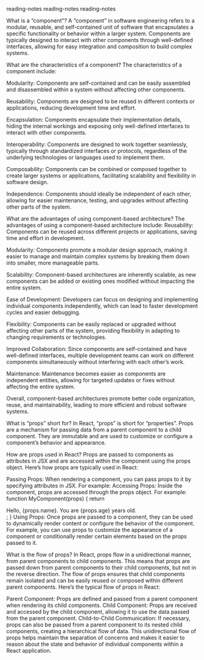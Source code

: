 reading-notes
reading-notes reading-notes

What is a “component”? A “component” in software engineering refers to a modular, reusable, and self-contained unit of software that encapsulates a specific functionality or behavior within a larger system. Components are typically designed to interact with other components through well-defined interfaces, allowing for easy integration and composition to build complex systems.

What are the characteristics of a component? The characteristics of a component include:

Modularity: Components are self-contained and can be easily assembled and disassembled within a system without affecting other components.

Reusability: Components are designed to be reused in different contexts or applications, reducing development time and effort.

Encapsulation: Components encapsulate their implementation details, hiding the internal workings and exposing only well-defined interfaces to interact with other components.

Interoperability: Components are designed to work together seamlessly, typically through standardized interfaces or protocols, regardless of the underlying technologies or languages used to implement them.

Composability: Components can be combined or composed together to create larger systems or applications, facilitating scalability and flexibility in software design.

Independence: Components should ideally be independent of each other, allowing for easier maintenance, testing, and upgrades without affecting other parts of the system.

What are the advantages of using component-based architecture? The advantages of using a component-based architecture include: Reusability: Components can be reused across different projects or applications, saving time and effort in development.

Modularity: Components promote a modular design approach, making it easier to manage and maintain complex systems by breaking them down into smaller, more manageable parts.

Scalability: Component-based architectures are inherently scalable, as new components can be added or existing ones modified without impacting the entire system.

Ease of Development: Developers can focus on designing and implementing individual components independently, which can lead to faster development cycles and easier debugging.

Flexibility: Components can be easily replaced or upgraded without affecting other parts of the system, providing flexibility in adapting to changing requirements or technologies.

Improved Collaboration: Since components are self-contained and have well-defined interfaces, multiple development teams can work on different components simultaneously without interfering with each other’s work.

Maintenance: Maintenance becomes easier as components are independent entities, allowing for targeted updates or fixes without affecting the entire system.

Overall, component-based architectures promote better code organization, reuse, and maintainability, leading to more efficient and robust software systems.

What is “props” short for? In React, “props” is short for “properties”. Props are a mechanism for passing data from a parent component to a child component. They are immutable and are used to customize or configure a component’s behavior and appearance.

How are props used in React? Props are passed to components as attributes in JSX and are accessed within the component using the props object. Here’s how props are typically used in React:

Passing Props: When rendering a component, you can pass props to it by specifying attributes in JSX. For example: <MyComponent name=”John” age={30} /> Accessing Props: Inside the component, props are accessed through the props object. For example: function MyComponent(props) { return <div>Hello, {props.name}. You are {props.age} years old.</div>; } Using Props: Once props are passed to a component, they can be used to dynamically render content or configure the behavior of the component. For example, you can use props to customize the appearance of a component or conditionally render certain elements based on the props passed to it.

What is the flow of props? In React, props flow in a unidirectional manner, from parent components to child components. This means that props are passed down from parent components to their child components, but not in the reverse direction. The flow of props ensures that child components remain isolated and can be easily reused or composed within different parent components. Here’s the typical flow of props in React:

Parent Component: Props are defined and passed from a parent component when rendering its child components. Child Component: Props are received and accessed by the child component, allowing it to use the data passed from the parent component. Child-to-Child Communication: If necessary, props can also be passed from a parent component to its nested child components, creating a hierarchical flow of data. This unidirectional flow of props helps maintain the separation of concerns and makes it easier to reason about the state and behavior of individual components within a React application.
